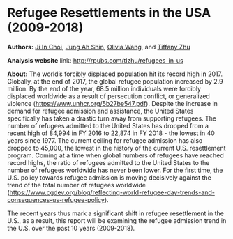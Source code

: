 # Refugee Resettlements in the USA (2009-2018)

**Authors:** [Ji In Choi](https://github.com/magiclite), [Jung Ah Shin](https://github.com/juliajungahshin), [Olivia Wang](https://github.com/Olivia98Wang), and [Tiffany Zhu](https://github.com/tlzhu19)

**Analysis website** link: http://rpubs.com/tlzhu/refugees_in_us

**About:**
The world’s forcibly displaced population hit its record high in 2017. Globally, at the end of 2017, the global refugee population increased by 2.9 million. By the end of the year, 68.5 million individuals were forcibly displaced worldwide as a result of persecution conflict, or generalized violence (https://www.unhcr.org/5b27be547.pdf). Despite the increase in demand for refugee admission and assistance, the United States specifically has taken a drastic turn away from supporting refugees. The number of refugees admitted to the United States has dropped from a recent high of 84,994 in FY 2016 to 22,874 in FY 2018 - the lowest in 40 years since 1977. The current ceiling for refugee admission has also dropped to 45,000, the lowest in the history of the current U.S. resettlement program. Coming at a time when global numbers of refugees have reached record highs, the ratio of refugees admitted to the United States to the number of refugees worldwide has never been lower. For the first time, the U.S. policy towards refugee admission is moving decisively against the trend of the total number of refugees worldwide (https://www.cgdev.org/blog/reflecting-world-refugee-day-trends-and-consequences-us-refugee-policy).

The recent years thus mark a significant shift in refugee resettlement in the U.S., as a result, this report will be examining the refugee admission trend in the U.S. over the past 10 years (2009-2018).
